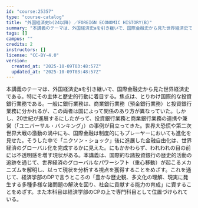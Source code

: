 ```yaml
---
id: "course:25357"
type: "course-catalog"
title: "外国経済史b(24以降) ／FOREIGN ECONOMIC HISTORY(B)"
summary: "本講義のテーマは、外国経済史aを引き継いで、国際金融史から見た世界経済史である。特にその主体と歴史的行動に着目する。焦点は、とりわけ国際的な投資銀行業務である。一般に銀行業務は、商業銀行業務（預金銀行業務）と投資銀行業務に分かれるが、この両…"
tags: []
campus: ""
credits: 2
instructors: []
license: "CC-BY-4.0"
version:
  created_at: "2025-10-09T03:48:57Z"
  updated_at: "2025-10-09T03:48:57Z"
---
```

本講義のテーマは、外国経済史aを引き継いで、国際金融史から見た世界経済史である。特にその主体と歴史的行動に着目する。焦点は、とりわけ国際的な投資銀行業務である。一般に銀行業務は、商業銀行業務（預金銀行業務）と投資銀行業務に分かれるが、この両者は国によって関係のあり方が異なっていた。しかし、20世紀が進展するにしたがって、投資銀行業務と商業銀行業務の連携や兼営（「ユニバーサル・バンキング」）の事例が目立ってきた。世界大恐慌や第二次世界大戦の激動の渦中にも、国際金融は制度的にもプレーヤーにおいても進化を見せた。そうした中で「ニクソン・ショック」後に進展した金融自由化は、世界経済のグローバル化を完成するかに見えた。にもかかわらず、われわれの目の前には不透明感を増す現状がある。本講義は、国際的な諸投資銀行の歴史的活動の追跡を通じて、世界経済のグローバルなパワーシフト（重心移動）が起こるメカニズムを解明し、以って現状を分析する視点を獲得することをめざす。これを通じて、経済学部のDPで言うところの「豊かな歴史観、多文化の理解、現実に発生する多種多様な諸問題の解決を図り、社会に貢献する能力の育成」に資することをめざす。また本科目は経済学部のCPの上で専門科目として位置づけられている。
